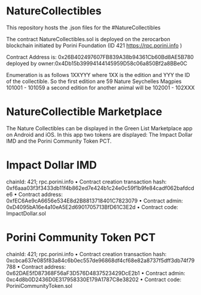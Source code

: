 # NatureCollectibles

This repository hosts the .json files for the #NatureCollectibles

The contract NatureCollectibles.sol is deployed on the zerocarbon blockchain initiated by Porini Foundation (ID 421 https://rpc.porini.info )

Contract Address is: 0x26B402497607FB839A38b94361Cb60Bd8AE5B780 deployed by owner:0x4Db15b39994144145959D58c06a850Bf2a8BBe0C

Enumeration is as follows 1XXYYY where 1XX is the edition and YYY the ID of the collectible. So the first edition are 59 Nature Seychelles Magpies  101001 - 101059 a second edition for another animal will be 102001 - 102XXX

# NatureCollectible Marketplace
The Nature Collectibles can be displayed in the Green List Marketplace app on Android and iOS. In this app two tokens are displayed: The Impact Dollar IMD and the Porini Community Token PCT. 

# Impact Dollar IMD
chainId: 421; rpc.porini.info
•	Contract creation transaction hash: 0xf6aaa03f3f3433db11f4b862ed7e424b1c24e0c59f1b9fe84cadf062bafdcde6
•	Contract address: 0xfEC6Ae9cA6656e534E8d2B8813718401C7823079
•	Contract admin: 0xD4095bA16e4a10eA5E2d6901705713BfD61C3E2d
•	Contract code: ImpactDollar.sol


# Porini Community Token PCT
chainId: 421; rpc.porini.info
•	Contract creation transaction hash: 0xcbca637e085f83a84c6b0ec557de96868df4cf68e82a8737f5dff3db74f79788
•	Contract address: 0x62DAE5fD87368F56aF3D576D4837523429DcE2b1
•	Contract admin: 0xc4d8b0D2436D0E317958330E179A1787C8e38202
•	Contract code: PoriniCommunityToken.sol



